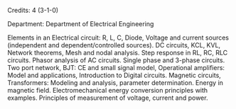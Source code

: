 Credits: 4 (3-1-0)

Department: Department of Electrical Engineering

Elements in an Electrical circuit: R, L, C, Diode, Voltage and current sources (independent and dependent/controlled sources). DC circuits, KCL, KVL, Network theorems, Mesh and nodal analysis. Step response in RL, RC, RLC circuits. Phasor analysis of AC circuits. Single phase and 3-phase circuits. Two port network, BJT: CE and small signal model, Operational amplifiers: Model and applications, Introduction to Digital circuits. Magnetic circuits, Transformers: Modeling and analysis, parameter determination. Energy in magnetic field. Electromechanical energy conversion principles with examples. Principles of measurement of voltage, current and power.